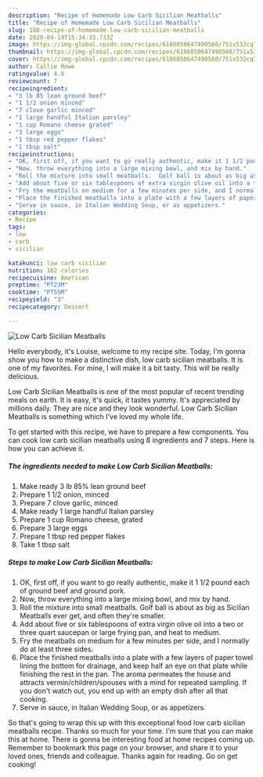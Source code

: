 ```yaml
---
description: "Recipe of Homemade Low Carb Sicilian Meatballs"
title: "Recipe of Homemade Low Carb Sicilian Meatballs"
slug: 188-recipe-of-homemade-low-carb-sicilian-meatballs
date: 2020-04-19T15:34:33.733Z
image: https://img-global.cpcdn.com/recipes/6186050647490560/751x532cq70/low-carb-sicilian-meatballs-recipe-main-photo.jpg
thumbnail: https://img-global.cpcdn.com/recipes/6186050647490560/751x532cq70/low-carb-sicilian-meatballs-recipe-main-photo.jpg
cover: https://img-global.cpcdn.com/recipes/6186050647490560/751x532cq70/low-carb-sicilian-meatballs-recipe-main-photo.jpg
author: Callie Rowe
ratingvalue: 4.8
reviewcount: 7
recipeingredient:
- "3 lb 85 lean ground beef"
- "1 1/2 onion minced"
- "7 clove garlic minced"
- "1 large handful Italian parsley"
- "1 cup Romano cheese grated"
- "3 large eggs"
- "1 tbsp red pepper flakes"
- "1 tbsp salt"
recipeinstructions:
- "OK, first off, if you want to go really authentic, make it 1 1/2 pound each of ground beef and ground pork."
- "Now, throw everything into a large mixing bowl, and mix by hand."
- "Roll the mixture into small meatballs.  Golf ball is about as big as Sicilian Meatballs ever get, and often they&#39;re smaller."
- "Add about five or six tablespoons of extra virgin olive oil into a two or three quart saucepan or large frying pan, and heat to medium."
- "Fry the meatballs on medium for a few minutes per side, and I normally do at least three sides."
- "Place the finished meatballs into a plate with a few layers of paper towel lining the bottom for drainage, and keep half an eye on that plate while finishing the rest in the pan.  The aroma permeates the house and attracts vermin/children/spouses with a mind for repeated sampling.  If you don&#39;t watch out, you end up with an empty dish after all that cooking."
- "Serve in sauce, in Italian Wedding Soup, or as appetizers."
categories:
- Recipe
tags:
- low
- carb
- sicilian

katakunci: low carb sicilian 
nutrition: 162 calories
recipecuisine: American
preptime: "PT23M"
cooktime: "PT55M"
recipeyield: "3"
recipecategory: Dessert

---
```



![Low Carb Sicilian Meatballs](https://img-global.cpcdn.com/recipes/6186050647490560/751x532cq70/low-carb-sicilian-meatballs-recipe-main-photo.jpg)

Hello everybody, it's Louise, welcome to my recipe site. Today, I'm gonna show you how to make a distinctive dish, low carb sicilian meatballs. It is one of my favorites. For mine, I will make it a bit tasty. This will be really delicious.



Low Carb Sicilian Meatballs is one of the most popular of recent trending meals on earth. It is easy, it's quick, it tastes yummy. It's appreciated by millions daily. They are nice and they look wonderful. Low Carb Sicilian Meatballs is something which I've loved my whole life.


To get started with this recipe, we have to prepare a few components. You can cook low carb sicilian meatballs using 8 ingredients and 7 steps. Here is how you can achieve it.

##### The ingredients needed to make Low Carb Sicilian Meatballs:

1. Make ready 3 lb 85% lean ground beef
1. Prepare 1 1/2 onion, minced
1. Prepare 7 clove garlic, minced
1. Make ready 1 large handful Italian parsley
1. Prepare 1 cup Romano cheese, grated
1. Prepare 3 large eggs
1. Prepare 1 tbsp red pepper flakes
1. Take 1 tbsp salt




##### Steps to make Low Carb Sicilian Meatballs:

1. OK, first off, if you want to go really authentic, make it 1 1/2 pound each of ground beef and ground pork.
1. Now, throw everything into a large mixing bowl, and mix by hand.
1. Roll the mixture into small meatballs.  Golf ball is about as big as Sicilian Meatballs ever get, and often they&#39;re smaller.
1. Add about five or six tablespoons of extra virgin olive oil into a two or three quart saucepan or large frying pan, and heat to medium.
1. Fry the meatballs on medium for a few minutes per side, and I normally do at least three sides.
1. Place the finished meatballs into a plate with a few layers of paper towel lining the bottom for drainage, and keep half an eye on that plate while finishing the rest in the pan.  The aroma permeates the house and attracts vermin/children/spouses with a mind for repeated sampling.  If you don&#39;t watch out, you end up with an empty dish after all that cooking.
1. Serve in sauce, in Italian Wedding Soup, or as appetizers.




So that's going to wrap this up with this exceptional food low carb sicilian meatballs recipe. Thanks so much for your time. I'm sure that you can make this at home. There is gonna be interesting food at home recipes coming up. Remember to bookmark this page on your browser, and share it to your loved ones, friends and colleague. Thanks again for reading. Go on get cooking!

